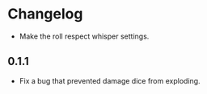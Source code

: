 # Changelog

* Make the roll respect whisper settings.

## 0.1.1

* Fix a bug that prevented damage dice from exploding.
